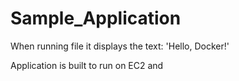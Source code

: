 # Sample_Application

When running file it displays the text: 'Hello, Docker!'

Application is built to run on EC2 and
